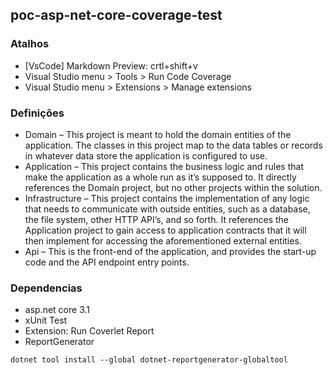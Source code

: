 ## poc-asp-net-core-coverage-test

### Atalhos 

- [VsCode] Markdown Preview: crtl+shift+v
- Visual Studio menu > Tools > Run Code Coverage
- Visual Studio menu > Extensions > Manage extensions

### Definições
- Domain – This project is meant to hold the domain entities of the application. The classes in this project map to the data tables or records in whatever data store the application is configured to use.
- Application – This project contains the business logic and rules that make the application as a whole run as it’s supposed to. It directly references the Domain project, but no other projects within the solution.
- Infrastructure – This project contains the implementation of any logic that needs to communicate with outside entities, such as a database, the file system, other HTTP API’s, and so forth. It references the Application project to gain access to application contracts that it will then implement for accessing the aforementioned external entities.
- Api – This is the front-end of the application, and provides the start-up code and the API endpoint entry points.

### Dependencias

- asp.net core 3.1
- xUnit Test
- Extension: Run Coverlet Report
- ReportGenerator
```
dotnet tool install --global dotnet-reportgenerator-globaltool
```
